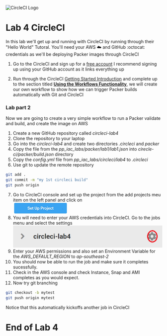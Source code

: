![CircleCI Logo](https://res-5.cloudinary.com/crunchbase-production/image/upload/c_lpad,h_256,w_256,f_auto,q_auto:eco/kwaxnksiclrrzxan1qqu)
# Lab 4 CircleCI

In this lab we'll get up and running with CircleCI by running through their "Hello World" Tutoral.
You'll need your AWS :cloud: and GitHub :octocat: credentials as we'll be deploying Packer images through CircleCI

1. Go to the CircleCI and sign up for a [free account](https://circleci.com/signup/)
I recommend signing up using your GitHub account as it links everything up

2. Run through the CircleCI [Getting Started Introduction](https://circleci.com/docs/2.0/getting-started) and complete up to the section titled [**Using the Workflows Functionality**](https://circleci.com/docs/2.0/getting-started/#using-the-workflows-functionality), we will create our own workflow to show how we can trigger Packer builds automatically with Git and CircleCI


### Lab part 2
Now we are going to create a very simple workflow to run a Packer validate and build, and create the image on AWS

1. Create a new GitHub repository called *circleci-lab4*
2. Clone the repository to your laptop
3. Go into the *circleci-lab4* and create two directories *.circleci* and *packer*
4. Copy the file from the *pp_iac_labs/packer/lab1/lab1.json* into *cirecle-ci/packer/build.json* directory
5. Copy the *config.yml* file from *pp_iac_labs/circleci/lab4* to *.circleci*
6. Use git to update the remote repository

```bash
git add .
git commit -m "my 1st circleci build"
git push origin
```
7. Go to CircleCI console and set up the project from the add projects meu item on the left panel and click on   
 ![setup project](../../images/setup_project.PNG)  
8. You will need to enter your AWS credentials into CircleCI. Go to the jobs menu and select the settings
![lab4 settings](../../images/lab4_settings.PNG)
9. Enter your AWS permissions and also set an Environment Variable for the *AWS_DEFAULT_REGION* to *ap-southeast-2*
10. You should now be able to run the job and make sure it completes sucessfully.
11. Check in the AWS console and check Instance, Snap and AMI completes as you would expect.
12. Now try git branching
```bash
git checkout -b mytest
git push origin mytest
```
Notice that this automatically kickoffs another job in CircleCI
# End of Lab 4

